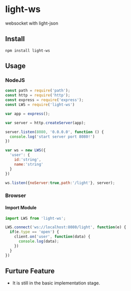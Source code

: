 # light-ws
websocket with light-json

## Install
`npm install light-ws`

## Usage
### NodeJS
```js
const path = require('path');
const http = require('http');
const express = require('express');
const LWS = require('light-ws')

var app = express();

var server = http.createServer(app);

server.listen(8080, '0.0.0.0', function () {
  console.log('start server port 8080!')
})

var ws = new LWS({
  'user': {
    id:'string',
    name:'string'
  }
})

ws.listen({noServer:true,path:'/light'}, server);
```
### Browser

#### Import Module
```js
import LWS from 'light-ws';

LWS.connect('ws://localhost:8080/light', function(e) {
  if(e.type == 'open') {
    client.on('user', function(data) {
      console.log(data);
    })
  }
})
```

## Furture Feature
- It is still in the basic implementation stage.